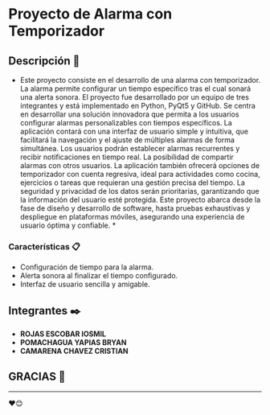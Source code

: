 # Proyecto de Alarma con Temporizador

## Descripción 🚀

* Este proyecto consiste en el desarrollo de una alarma con temporizador. La alarma permite configurar un tiempo específico tras el cual sonará una alerta sonora. El proyecto fue desarrollado por un equipo de tres integrantes y está implementado en Python, PyQt5 y GitHub. Se centra en desarrollar una solución innovadora que permita a los usuarios configurar alarmas personalizables con tiempos específicos. La aplicación contará con una interfaz de usuario simple y intuitiva, que facilitará la navegación y el ajuste de múltiples alarmas de forma simultánea. Los usuarios podrán establecer alarmas recurrentes y recibir notificaciones en tiempo real. La posibilidad de compartir alarmas con otros usuarios. La aplicación también ofrecerá opciones de temporizador con cuenta regresiva, ideal para actividades como cocina, ejercicios o tareas que requieran una gestión precisa del tiempo. La seguridad y privacidad de los datos serán prioritarias, garantizando que la información del usuario esté protegida. Este proyecto abarca desde la fase de diseño y desarrollo de software, hasta pruebas exhaustivas y despliegue en plataformas móviles, asegurando una experiencia de usuario óptima y confiable. *

### Características 📋

* Configuración de tiempo para la alarma.
* Alerta sonora al finalizar el tiempo configurado.
* Interfaz de usuario sencilla y amigable.

## Integrantes ✒️

* **ROJAS ESCOBAR IOSMIL**
* **POMACHAGUA YAPIAS BRYAN**
* **CAMARENA CHAVEZ CRISTIAN**


## GRACIAS 🎁

---
❤️😊
